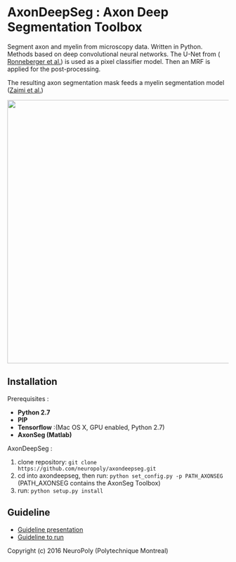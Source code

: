 # AxonDeepSeg : Axon Deep Segmentation Toolbox
Segment axon and myelin from microscopy data. Written in Python.
Methods based on deep convolutional neural networks.
The U-Net from ([ Ronneberger et al.](https://arxiv.org/abs/1505.04597)) is used as a pixel classifier model.
Then an MRF is applied for the post-processing.

The resulting axon segmentation mask feeds a myelin segmentation model ([Zaimi et al.](http://journal.frontiersin.org/article/10.3389/fninf.2016.00037/full))

<img src="https://github.com/neuropoly/axondeepseg/blob/master/doc/schema.jpg" width="600px" align="middle" />

## Installation
Prerequisites : 
  * **Python 2.7**
  * **PIP** 
  * **Tensorflow** :(Mac OS X, GPU enabled, Python 2.7)
  * **AxonSeg (Matlab)**

AxonDeepSeg :

  1. clone repository: ```git clone https://github.com/neuropoly/axondeepseg.git```
  2. cd into axondeepseg, then run: ```python set_config.py -p PATH_AXONSEG``` (PATH_AXONSEG contains the AxonSeg Toolbox)
  3. run: ```python setup.py install```

## Guideline
* [Guideline presentation](https://docs.google.com/presentation/d/1gtp8UiqJJF7pRaBctTryoGQPACMeu29DhCMYn6k6PXQ/edit?usp=sharing)
* [Guideline to run](https://github.com/vherman3/AxonSegmentation/blob/master/guideline.py)


Copyright (c) 2016 NeuroPoly (Polytechnique Montreal)
